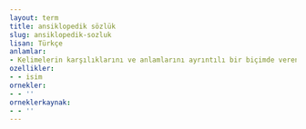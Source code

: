 ```yaml
---
layout: term
title: ansiklopedik sözlük
slug: ansiklopedik-sozluk
lisan: Türkçe
anlamlar:
- Kelimelerin karşılıklarını ve anlamlarını ayrıntılı bir biçimde veren, özel adları da içine alan, alfabetik olarak hazırlanmış sözlük
ozellikler:
- - isim
ornekler:
- - ''
orneklerkaynak:
- - ''
---
```

